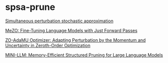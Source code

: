 # spsa-prune

[Simultaneous perturbation stochastic approximation](https://en.wikipedia.org/wiki/Simultaneous_perturbation_stochastic_approximation)

[MeZO: Fine-Tuning Language Models with Just Forward Passes](https://github.com/princeton-nlp/MeZO)

[ZO-AdaMU Optimizer: Adapting Perturbation by the Momentum
and Uncertainty in Zeroth-Order Optimization](https://arxiv.org/pdf/1910.06513)

[MINI-LLM: Memory-Efficient Structured Pruning for Large Language Models](https://arxiv.org/pdf/2407.11681)

